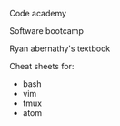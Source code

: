 Code academy

Software bootcamp

Ryan abernathy's textbook

Cheat sheets for:
* bash
* vim
* tmux
* atom